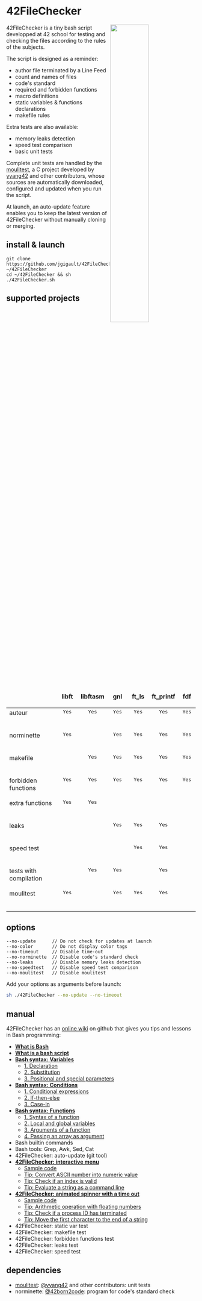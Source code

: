 # 42FileChecker

<img align="right"  src="http://i.imgur.com/zvqJlnu.png" width="45%" />42FileChecker is a tiny bash script developped at 42 school for testing and checking the files according to the rules of the subjects.

The script is designed as a reminder:
* author file terminated by a Line Feed
* count and names of files
* code's standard
* required and forbidden functions
* macro definitions
* static variables & functions declarations
* makefile rules

Extra tests are also available:
* memory leaks detection
* speed test comparison
* basic unit tests

Complete unit tests are handled by the [moulitest](https://github.com/yyang42/moulitest), a C project developed by [yyang42](https://github.com/yyang42) and other contributors, whose sources are automatically downloaded, configured and updated when you run the script.

At launch, an auto-update feature enables you to keep the latest version of 42FileChecker without manually cloning or merging.

## install & launch
	git clone https://github.com/jgigault/42FileChecker ~/42FileChecker
	cd ~/42FileChecker && sh ./42FileChecker.sh

## supported projects

<table width="100%">
<thead>
<tr>
<td width="30%" height="60px"></td>
<td width="12%" align="center" cellpadding="0">
<strong>libft</strong>
</td>
<td width="12%" align="center" cellpadding="0">
<strong>libftasm</strong>
</td>
<td width="12%" align="center" cellpadding="0">
<strong>gnl</strong>
</td>
<td width="12%" align="center" cellpadding="0">
<strong size="5">ft_ls</strong></ins>
</td>
<td width="12%" align="center" cellpadding="0">
<strong>ft_printf</strong>
</td>
<td width="12%" align="center" cellpadding="0">
<strong>fdf</strong>
</td>
</tr>
</thead>
<tbody>
<tr>
<td valign="top" height="60px">auteur</td>
<td valign="top" align="center"><kbd>Yes</kbd></td>
<td valign="top" align="center"><kbd>Yes</kbd></td>
<td valign="top" align="center"><kbd>Yes</kbd></td>
<td valign="top" align="center"><kbd>Yes</kbd></td>
<td valign="top" align="center"><kbd>Yes</kbd></td>
<td valign="top" align="center"><kbd>Yes</kbd></td>
</tr>
<tr>
<td valign="top" height="60px">norminette</td>
<td valign="top" align="center"><kbd>Yes</kbd></td>
<td></td>
<td valign="top" align="center"><kbd>Yes</kbd></td>
<td valign="top" align="center"><kbd>Yes</kbd></td>
<td valign="top" align="center"><kbd>Yes</kbd></td>
<td valign="top" align="center"><kbd>Yes</kbd></td>
</tr>
<tr>
<td valign="top" height="60px">makefile</td>
<td></td>
<td valign="top" align="center"><kbd>Yes</kbd></td>
<td valign="top" align="center"><kbd>Yes</kbd></td>
<td valign="top" align="center"><kbd>Yes</kbd></td>
<td valign="top" align="center"><kbd>Yes</kbd></td>
<td valign="top" align="center"><kbd>Yes</kbd></td>
</tr>
<tr>
<td valign="top" height="60px">forbidden functions</td>
<td valign="top" align="center"><kbd>Yes</kbd></td>
<td valign="top" align="center"><kbd>Yes</kbd></td>
<td valign="top" align="center"><kbd>Yes</kbd></td>
<td valign="top" align="center"><kbd>Yes</kbd></td>
<td valign="top" align="center"><kbd>Yes</kbd></td>
<td valign="top" align="center"><kbd>Yes</kbd></td>
</tr>
<tr>
<td valign="top" height="60px">extra functions</td>
<td valign="top" align="center"><kbd>Yes</kbd></td>
<td valign="top" align="center"><kbd>Yes</kbd></td>
<td valign="top" align="center"></td>
<td valign="top" align="center"></td>
<td valign="top" align="center"></td>
<td valign="top" align="center"></td>
</tr>
<tr>
<td valign="top" height="60px">leaks</td>
<td valign="top" align="center"></td>
<td valign="top" align="center"></td>
<td valign="top" align="center"><kbd>Yes</kbd></td>
<td valign="top" align="center"><kbd>Yes</kbd></td>
<td valign="top" align="center"><kbd>Yes</kbd></td>
<td valign="top" align="center"></td>
</tr>
<tr>
<td valign="top" height="60px">speed test</td>
<td valign="top" align="center"></td>
<td valign="top" align="center"></td>
<td valign="top" align="center"></td>
<td valign="top" align="center"><kbd>Yes</kbd></td>
<td valign="top" align="center"><kbd>Yes</kbd></td>
<td valign="top" align="center"></td>
</tr>
<tr>
<td valign="top" height="60px">tests with compilation</td>
<td valign="top" align="center"></td>
<td valign="top" align="center"><kbd>Yes</kbd></td>
<td valign="top" align="center"><kbd>Yes</kbd></td>
<td valign="top" align="center"></td>
<td valign="top" align="center"><kbd>Yes</kbd></td>
<td valign="top" align="center"></td>
</tr>
<tr>
<td valign="top" height="60px">moulitest</td>
<td valign="top" align="center"><kbd>Yes</kbd></td>
<td valign="top" align="center"></td>
<td valign="top" align="center"><kbd>Yes</kbd></td>
<td valign="top" align="center"><kbd>Yes</kbd></td>
<td valign="top" align="center"><kbd>Yes</kbd></td>
<td valign="top" align="center"></td>
</tr>
</tbody>
</table>

## options
```
--no-update      // Do not check for updates at launch
--no-color       // Do not display color tags
--no-timeout     // Disable time-out
--no-norminette  // Disable code's standard check
--no-leaks       // Disable memory leaks detection
--no-speedtest   // Disable speed test comparison
--no-moulitest   // Disable moulitest
```
Add your options as arguments before launch:
```bash
sh ./42FileChecker --no-update --no-timeout
```

## manual

42FileChecker has an [online wiki](https://github.com/jgigault/42FileChecker/wiki) on github that gives you tips and lessons in Bash programming:
* [**What is Bash**](https://github.com/jgigault/42FileChecker/wiki/What-is-Bash)
* [**What is a bash script**](https://github.com/jgigault/42FileChecker/wiki/What-is-a-Bash-script)
* [**Bash syntax: Variables**](https://github.com/jgigault/42FileChecker/wiki/Bash-syntax:-Variables)
    - [1. Declaration](https://github.com/jgigault/42FileChecker/wiki/Bash-syntax:-Variables#part1)
    - [2. Substitution](https://github.com/jgigault/42FileChecker/wiki/Bash-syntax:-Variables#part2)
    - [3. Positional and special parameters](https://github.com/jgigault/42FileChecker/wiki/Bash-syntax:-Variables#part3)
* [**Bash syntax: Conditions**](https://github.com/jgigault/42FileChecker/wiki/Bash-syntax:-Conditions)
    - [1. Conditional expressions](https://github.com/jgigault/42FileChecker/wiki/Bash-syntax:-Conditions#part1)
    - [2. If-then-else](https://github.com/jgigault/42FileChecker/wiki/Bash-syntax:-Conditions#part2)
    - [3. Case-in](https://github.com/jgigault/42FileChecker/wiki/Bash-syntax:-Conditions#part3)
* [**Bash syntax: Functions**](https://github.com/jgigault/42FileChecker/wiki/Bash-syntax:-Functions)
    - [1. Syntax of a function](https://github.com/jgigault/42FileChecker/wiki/Bash-syntax:-Functions#part1)
    - [2. Local and global variables](https://github.com/jgigault/42FileChecker/wiki/Bash-syntax:-Functions#part2)
    - [3. Arguments of a function](https://github.com/jgigault/42FileChecker/wiki/Bash-syntax:-Functions#part3)
    - [4. Passing an array as argument](https://github.com/jgigault/42FileChecker/wiki/Bash-syntax:-Functions#part4)
* Bash builtin commands
* Bash tools: Grep, Awk, Sed, Cat
* 42FileChecker: auto-update (git tool)
* [**42FileChecker: interactive menu**](https://github.com/jgigault/42FileChecker/wiki/42FileChecker:-interactive-menu)
    - [Sample code](https://github.com/jgigault/42FileChecker/wiki/42FileChecker:-interactive-menu#code)
    - [Tip: Convert ASCII number into numeric value](https://github.com/jgigault/42FileChecker/wiki/42FileChecker:-interactive-menu#tip1)
    - [Tip: Check if an index is valid](https://github.com/jgigault/42FileChecker/wiki/42FileChecker:-interactive-menu#tip2)
    - [Tip: Evaluate a string as a command line](https://github.com/jgigault/42FileChecker/wiki/42FileChecker:-interactive-menu#tip3)
* [**42FileChecker: animated spinner with a time out**](https://github.com/jgigault/42FileChecker/wiki/42FileChecker:-animated-spinner-with-a-time-out)
    - [Sample code](https://github.com/jgigault/42FileChecker/wiki/42FileChecker:-animated-spinner-with-a-time-out#code)
    - [Tip: Arithmetic operation with floating numbers](https://github.com/jgigault/42FileChecker/wiki/42FileChecker:-animated-spinner-with-a-time-out#tip1)
    - [Tip: Check if a process ID has terminated](https://github.com/jgigault/42FileChecker/wiki/42FileChecker:-animated-spinner-with-a-time-out#tip2)
    - [Tip: Move the first character to the end of a string](https://github.com/jgigault/42FileChecker/wiki/42FileChecker:-animated-spinner-with-a-time-out#tip3)
* 42FileChecker: static var test
* 42FileChecker: makefile test
* 42FileChecker: forbidden functions test
* 42FileChecker: leaks test
* 42FileChecker: speed test

## dependencies
* [moulitest](https://github.com/yyang42/moulitest): [@yyang42](https://github.com/yyang42) and other contributors: unit tests
* norminette: [@42born2code](https://twitter.com/42born2code): program for code's standard check
